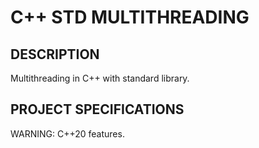 # C++ STD MULTITHREADING

## DESCRIPTION

Multithreading in C++ with standard library.

## PROJECT SPECIFICATIONS

WARNING: C++20 features.
